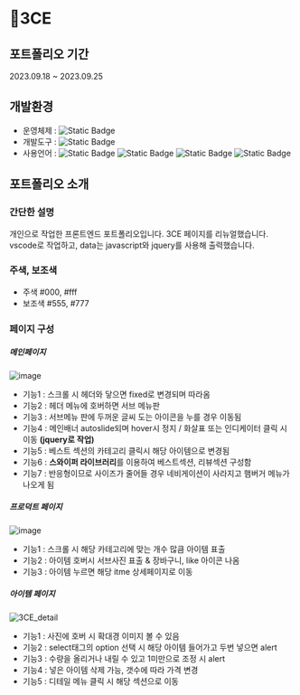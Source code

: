 # 💄3CE

## 포트폴리오 기간
2023.09.18 ~ 2023.09.25

## 개발환경
- 운영체제 : <img alt="Static Badge" src="https://img.shields.io/badge/windows-%230078D4?logo=windows">
- 개발도구 : <img alt="Static Badge" src="https://img.shields.io/badge/visualstudiocode-%23007ACC?logo=visualstudiocode&logoColor=white">
- 사용언어 : <img alt="Static Badge" src="https://img.shields.io/badge/html5-%23E34F26?logo=html5&logoColor=white"> <img alt="Static Badge" src="https://img.shields.io/badge/css3-%231572B6?logo=css3&logoColor=white"> <img alt="Static Badge" src="https://img.shields.io/badge/javascript-%23F7DF1E?logo=javascript&logoColor=white"> <img alt="Static Badge" src="https://img.shields.io/badge/jquery-%230769AD?logo=jquery&logoColor=white">


## 포트폴리오 소개
### 간단한 설명
개인으로 작업한 프론트엔드 포트폴리오입니다.
3CE 페이지를 리뉴얼했습니다.
vscode로 작업하고, data는 javascript와 jquery를 사용해 출력했습니다.

### 주색, 보조색
- 주색
  #000, #fff
- 보조색
  #555, #777

### 페이지 구성
##### 메인페이지
![image](https://github.com/yonyoni97/portfolio_3ce/assets/130379192/ac525bce-c329-4e7c-89f6-889d0c2f778c)
- 기능1 : 스크롤 시 헤더와 닿으면 fixed로 변경되며 따라옴
- 기능2 : 헤더 메뉴에 호버하면 서브 메뉴판
- 기능3 : 서브메뉴 판에 두꺼운 글씨 도는 아이콘을 누를 경우 이동됨
- 기능4 : 메인배너 autoslide되며 hover시 정지 / 화살표 또는 인디케이터 클릭 시 이동 **(jquery로 작업)**
- 기능5 : 베스트 섹션의 카테고리 클릭시 해당 아이템으로 변경됨
- 기능6 : **스와이퍼 라이브러리**를 이용하여 베스트섹션, 리뷰섹션 구성함
- 기능7 : 반응형이므로 사이즈가 줄어들 경우 네비게이션이 사라지고 햄버거 메뉴가 나오게 됨

##### 프로덕트 페이지
![image](https://github.com/yonyoni97/portfolio_3ce/assets/130379192/1f1e0b0f-4188-4073-b08c-12137bc31602)
- 기능1 : 스크롤 시 해당 카테고리에 맞는 개수 많큼 아이템 표출
- 기능2 : 아이템 호버시 서브사진 표출 & 장바구니, like 아이콘 나옴
- 기능3 : 아이템 누르면 해당 itme 상세페이지로 이동

##### 아이템 페이지
![3CE_detail](https://github.com/yonyoni97/portfolio_3ce/assets/130379192/2773ca6f-b53b-410e-8c03-e14ece9c205b)
- 기능1 : 사진에 호버 시 확대경 이미지 볼 수 있음
- 기능2 : select태그의 option 선택 시 해당 아이템 들어가고 두번 넣으면 alert
- 기능3 : 수량을 올리거나 내릴 수 있고 1미만으로 조정 시 alert
- 기능4 : 넣은 아이템 삭제 가능, 갯수에 따라 가격 변경
- 기능5 : 디테일 메뉴 클릭 시 해당 섹션으로 이동
